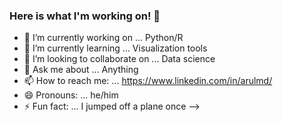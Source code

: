 ### Here is what I'm working on! 👋

- 🔭 I’m currently working on ... Python/R
- 🌱 I’m currently learning ... Visualization tools
- 👯 I’m looking to collaborate on ... Data science
- 💬 Ask me about ... Anything
- 📫 How to reach me: ... https://www.linkedin.com/in/arulmd/
- 😄 Pronouns: ... he/him
- ⚡ Fun fact: ... I jumped off a plane once
-->
